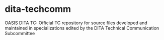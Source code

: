 # dita-techcomm
OASIS DITA TC: Official TC repository for source files developed and maintained in specializations edited by the DITA Technical Communication Subcommittee
